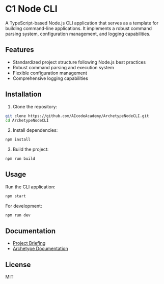 # C1 Node CLI

A TypeScript-based Node.js CLI application that serves as a template for building command-line applications. It implements a robust command parsing system, configuration management, and logging capabilities.

## Features

- Standardized project structure following Node.js best practices
- Robust command parsing and execution system
- Flexible configuration management
- Comprehensive logging capabilities

## Installation

1. Clone the repository:
```bash
git clone https://github.com/AIcodeAcademy/ArchetypeNodeCLI.git
cd ArchetypeNodeCLI
```

2. Install dependencies:
```bash
npm install
```

3. Build the project:
```bash
npm run build
```

## Usage

Run the CLI application:
```bash
npm start
```

For development:
```bash
npm run dev
```

## Documentation

- [Project Briefing](/docs/briefing.blueprint.md)
- [Archetype Documentation](/containers/c1-node-cli/docs/node-cli.archetype.md)

## License

MIT 